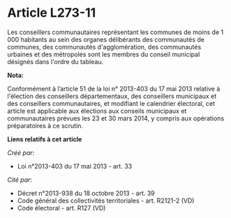 # Article L273-11

Les conseillers communautaires représentant les communes de moins de 1 000 habitants au sein des organes délibérants des
communautés de communes, des communautés d'agglomération, des communautés urbaines et des métropoles sont les membres du
conseil municipal désignés dans l'ordre du tableau.

**Nota:**

Conformément à l’article 51 de la loi n° 2013-403 du 17 mai 2013 relative à l'élection des conseillers départementaux, des
conseillers municipaux et des conseillers communautaires, et modifiant le calendrier électoral, cet article est applicable
aux élections aux conseils municipaux et communautaires prévues les 23 et 30 mars 2014, y compris aux opérations
préparatoires à ce scrutin.

**Liens relatifs à cet article**

_Créé par_:

  - Loi n°2013-403 du 17 mai 2013 - art. 33

_Cité par_:

  - Décret n°2013-938 du 18 octobre 2013 - art. 39
  - Code général des collectivités territoriales - art. R2121-2 (VD)
  - Code électoral - art. R127 (VD)

